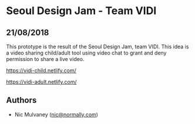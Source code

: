 # Seoul Design Jam - Team VIDI

## 21/08/2018

This prototype is the result of the Seoul Design Jam, team VIDI. This idea is a video sharing child/adult tool using video chat to grant and deny permission to share a live video.

https://vidi-child.netlify.com/

https://vidi-adult.netlify.com/

## Authors

-   Nic Mulvaney (nic@normally.com)
